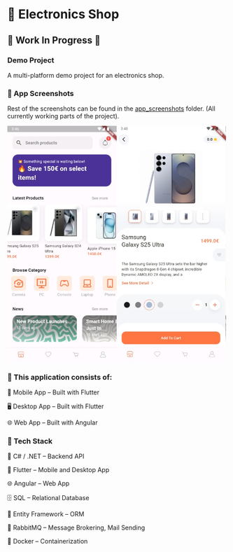 # 🛒 Electronics Shop #
## 🚧 Work In Progress 🚧 ## 
### Demo Project ###
A multi-platform demo project for an electronics shop.
### 📸 App Screenshots ###
Rest of the screenshots can be found in the <a href="https://github.com/eldin17/Electronics_Shop/tree/main/app_screenshots">app_screenshots</a> folder. (All currently working parts of the project).
<div style="display: flex;">
  <img src="app_screenshots/home1_screen.jpg" alt="Home Screen" width="250"/>  
  <img src="app_screenshots/product_details1_screen.jpg" alt="Product Details" width="250"/>
</div>

### 🧩 This application consists of: ###

📱 Mobile App – Built with Flutter

🖥️ Desktop App – Built with Flutter

🌐 Web App – Built with Angular

### 🧰 Tech Stack ###
🧠 C# / .NET – Backend API

📱 Flutter – Mobile and Desktop App

🌐 Angular – Web App

🗄️ SQL – Relational Database

🧬 Entity Framework – ORM

📨 RabbitMQ – Message Brokering, Mail Sending

🐳 Docker – Containerization